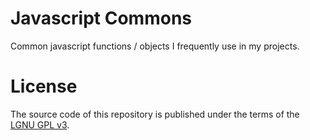 # Javascript Commons

Common javascript functions / objects I frequently use in my projects.

# License

The source code of this repository is published under the terms of the [LGNU GPL v3](./LICENSE.txt).
